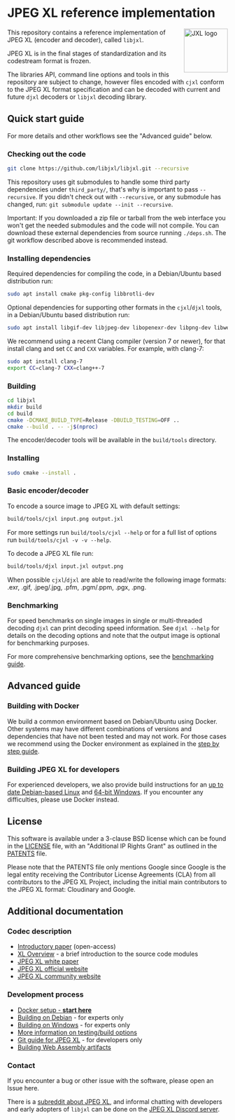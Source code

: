 # JPEG XL reference implementation

<img src="doc/jxl.svg" width="100" align="right" alt="JXL logo">

This repository contains a reference implementation of JPEG XL (encoder and
decoder), called `libjxl`.

JPEG XL is in the final stages of standardization and its codestream format is
frozen.

The libraries API, command line options and tools in this repository are subject
to change, however files encoded with `cjxl` conform to the JPEG XL format
specification and can be decoded with current and future `djxl` decoders or
`libjxl` decoding library.

## Quick start guide

For more details and other workflows see the "Advanced guide" below.

### Checking out the code

```bash
git clone https://github.com/libjxl/libjxl.git --recursive
```

This repository uses git submodules to handle some third party dependencies
under `third_party/`, that's why is important to pass `--recursive`. If you
didn't check out with `--recursive`, or any submodule has changed, run:
`git submodule update --init --recursive`.

Important: If you downloaded a zip file or tarball from the web interface you
won't get the needed submodules and the code will not compile. You can download
these external dependencies from source running `./deps.sh`. The git workflow
described above is recommended instead.

### Installing dependencies

Required dependencies for compiling the code, in a Debian/Ubuntu based
distribution run:

```bash
sudo apt install cmake pkg-config libbrotli-dev
```

Optional dependencies for supporting other formats in the `cjxl`/`djxl` tools,
in a Debian/Ubuntu based distribution run:

```bash
sudo apt install libgif-dev libjpeg-dev libopenexr-dev libpng-dev libwebp-dev
```

We recommend using a recent Clang compiler (version 7 or newer), for that
install clang and set `CC` and `CXX` variables. For example, with clang-7:

```bash
sudo apt install clang-7
export CC=clang-7 CXX=clang++-7
```

### Building

```bash
cd libjxl
mkdir build
cd build
cmake -DCMAKE_BUILD_TYPE=Release -DBUILD_TESTING=OFF ..
cmake --build . -- -j$(nproc)
```

The encoder/decoder tools will be available in the `build/tools` directory.

### <a name="installing"></a> Installing

```bash
sudo cmake --install .
```

### Basic encoder/decoder

To encode a source image to JPEG XL with default settings:

```bash
build/tools/cjxl input.png output.jxl
```

For more settings run `build/tools/cjxl --help` or for a full list of options
run `build/tools/cjxl -v -v --help`.

To decode a JPEG XL file run:

```bash
build/tools/djxl input.jxl output.png
```

When possible `cjxl`/`djxl` are able to read/write the following
image formats: .exr, .gif, .jpeg/.jpg, .pfm, .pgm/.ppm, .pgx, .png.

### Benchmarking

For speed benchmarks on single images in single or multi-threaded decoding
`djxl` can print decoding speed information. See `djxl --help` for details
on the decoding options and note that the output image is optional for
benchmarking purposes.

For more comprehensive benchmarking options, see the
[benchmarking guide](doc/benchmarking.md).

## Advanced guide

### Building with Docker

We build a common environment based on Debian/Ubuntu using Docker. Other
systems may have different combinations of versions and dependencies that
have not been tested and may not work. For those cases we recommend using the
Docker environment as explained in the
[step by step guide](doc/developing_in_docker.md).

### Building JPEG XL for developers

For experienced developers, we also provide build instructions for an [up to
date Debian-based Linux](doc/developing_in_debian.md) and [64-bit
Windows](doc/developing_in_windows.md). If you encounter any difficulties,
please use Docker instead.

## License

This software is available under a 3-clause BSD license which can be found in
the [LICENSE](LICENSE) file, with an "Additional IP Rights Grant" as outlined in
the [PATENTS](PATENTS) file.

Please note that the PATENTS file only mentions Google since Google is the legal
entity receiving the Contributor License Agreements (CLA) from all contributors
to the JPEG XL Project, including the initial main contributors to the JPEG XL
format: Cloudinary and Google.

## Additional documentation

### Codec description

*   [Introductory paper](https://www.spiedigitallibrary.org/proceedings/Download?fullDOI=10.1117%2F12.2529237) (open-access)
*   [XL Overview](doc/xl_overview.md) - a brief introduction to the source code modules
*   [JPEG XL white paper](http://ds.jpeg.org/whitepapers/jpeg-xl-whitepaper.pdf)
*   [JPEG XL official website](https://jpeg.org/jpegxl)
*   [JPEG XL community website](https://jpegxl.info)

### Development process
*   [Docker setup - **start here**](doc/developing_in_docker.md)
*   [Building on Debian](doc/developing_in_debian.md) - for experts only
*   [Building on Windows](doc/developing_in_windows.md) - for experts only
*   [More information on testing/build options](doc/building_and_testing.md)
*   [Git guide for JPEG XL](doc/developing_in_github.md) - for developers only
*   [Building Web Assembly artifacts](doc/building_wasm.md)

### Contact

If you encounter a bug or other issue with the software, please open an Issue here.

There is a [subreddit about JPEG XL](https://www.reddit.com/r/jpegxl/), and
informal chatting with developers and early adopters of `libjxl` can be done on the
[JPEG XL Discord server](https://discord.gg/DqkQgDRTFu).
